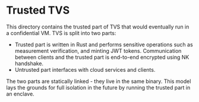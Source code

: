 # Trusted TVS

This directory contains the trusted part of TVS that would eventually run in
a confidential VM.
TVS is split into two parts:
* Trusted part is written in Rust and performs sensitive operations such as
measurement verification, and minting JWT tokens. Communication between clients
and the trusted part is end-to-end encrypted using NK handshake.
* Untrusted part interfaces with cloud services and clients.

The two parts are statically linked - they live in the same binary. This model
lays the grounds for full isolation in the future by running the trusted part
in an enclave.
